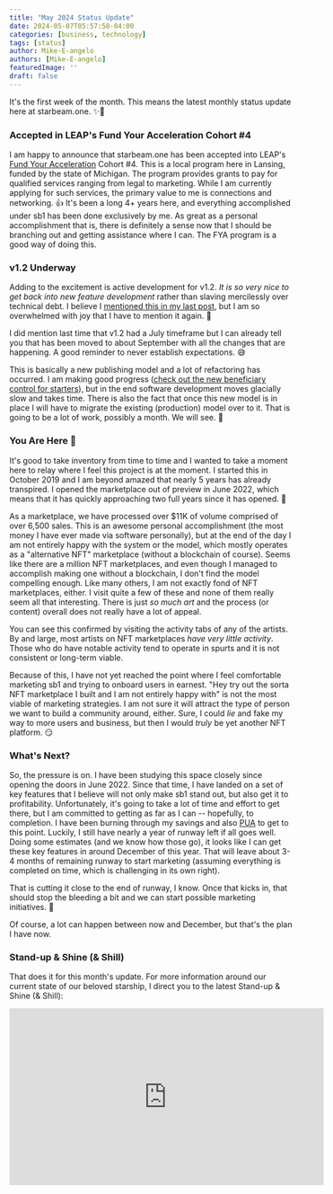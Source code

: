 ```yaml
---
title: "May 2024 Status Update"
date: 2024-05-07T05:57:58-04:00
categories: [business, technology]
tags: [status]
author: Mike-E-angelo
authors: [Mike-E-angelo]
featuredImage: ''
draft: false
---
```


It's the first week of the month.  This means the latest monthly status update here at starbeam.one. ✨🚀

### Accepted in LEAP's Fund Your Acceleration Cohort #4

I am happy to announce that starbeam.one has been accepted into LEAP's [Fund Your Acceleration](https://www.purelansing.com/fund-your-acceleration/) Cohort #4.  This is a local program here in Lansing, funded by the state of Michigan.  The program provides grants to pay for qualified services ranging from legal to marketing.  While I am currently applying for such services, the primary value to me is connections and networking. 👍  It's been a long 4+ years here, and everything accomplished under sb1 has been done exclusively by me.  As great as a personal accomplishment that is, there is definitely a sense now that I should be branching out and getting assistance where I can.  The FYA program is a good way of doing this.

### v1.2 Underway

Adding to the excitement is active development for v1.2.  *It is so very nice to get back into new feature development* rather than slaving mercilessly over technical debt.  I believe I [mentioned this in my last post](https://blog.starbeam.one/2024/04/april-2024-status-update/), but I am so overwhelmed with joy that I have to mention it again. 🙏

I did mention last time that v1.2 had a July timeframe but I can already tell you that has been moved to about September with all the changes that are happening.  A good reminder to never establish expectations. 😅

This is basically a new publishing model and a lot of refactoring has occurred.  I am making good progress ([check out the new beneficiary control for starters](https://twitter.com/Mike_E_angelo/status/1787396542002770389)), but in the end software development moves glacially slow and takes time.  There is also the fact that once this new model is in place I will have to migrate the existing (production) model over to it.  That is going to be a lot of work, possibly a month.  We will see. 🤞

### You Are Here 🎯

It's good to take inventory from time to time and I wanted to take a moment here to relay where I feel this project is at the moment.  I started this in October 2019 and I am beyond amazed that nearly 5 years has already transpired.  I opened the marketplace out of preview in June 2022, which means that it has quickly approaching two full years since it has opened. 🤯

As a marketplace, we have processed over $11K of volume comprised of over 6,500 sales.  This is an awesome personal accomplishment (the most money I have ever made via software personally), but at the end of the day I am not entirely happy with the system or the model, which mostly operates as a "alternative NFT" marketplace (without a blockchain of course).  Seems like there are a million NFT marketplaces, and even though I managed to accomplish making one without a blockchain, I don't find the model compelling enough.  Like many others, I am not exactly fond of NFT marketplaces, either.  I visit quite a few of these and none of them really seem all that interesting.  There is just *so much art* and the process (or content) overall does not really have a lot of appeal.  

You can see this confirmed by visiting the activity tabs of any of the artists.  By and large, most artists on NFT marketplaces *have very little activity*.  Those who do have notable activity tend to operate in spurts and it is not consistent or long-term viable.

Because of this, I have not yet reached the point where I feel comfortable marketing sb1 and trying to onboard users in earnest.  "Hey try out the sorta NFT marketplace I built and I am not entirely happy with" is not the most viable of marketing strategies.  I am not sure it will attract the type of person we want to build a community around, either.  Sure, I could *lie* and fake my way to more users and business, but then I would *truly* be yet another NFT platform. 😏

### What's Next?

So, the pressure is on.  I have been studying this space closely since opening the doors in June 2022.  Since that time, I have landed on a set of key features that I believe will not only make sb1 stand out, but also get it to profitability.  Unfortunately, it's going to take a lot of time and effort to get there, but I am committed to getting as far as I can -- hopefully, to completion.  I have been burning through my savings and also [PUA](https://en.wikipedia.org/wiki/Unemployment_insurance_in_the_United_States#COVID-19_pandemic_(2020-2021)) to get to this point.  Luckily, I still have nearly a year of runway left if all goes well.  Doing some estimates (and we know how those go), it looks like I can get these key features in around December of this year.  That will leave about 3-4 months of remaining runway to start marketing (assuming everything is completed on time, which is challenging in its own right).

That is cutting it close to the end of runway, I know.  Once that kicks in, that should stop the bleeding a bit and we can start possible marketing initiatives. 🤞

Of course, a lot can happen between now and December, but that's the plan I have now.

### Stand-up & Shine (& Shill)

That does it for this month's update.  For more information around our current state of our beloved starship, I direct you to the latest Stand-up & Shine (& Shill):

<iframe width="560" height="315" src="https://www.youtube.com/embed/iu7cYQbI2EE" title="YouTube video player" frameborder="0" allow="accelerometer; autoplay; clipboard-write; encrypted-media; gyroscope; picture-in-picture" allowfullscreen style="margin-bottom: 2em"></iframe>
